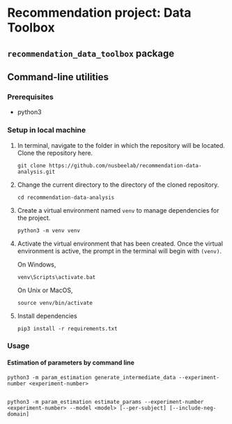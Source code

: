 # Recommendation project: Data Toolbox

## `recommendation_data_toolbox` package

## Command-line utilities

### Prerequisites

- python3

### Setup in local machine

1. In terminal, navigate to the folder in which the repository will be located. Clone the repository here.

   ```
   git clone https://github.com/nusbeelab/recommendation-data-analysis.git
   ```

1. Change the current directory to the directory of the cloned repository.

   ```
   cd recommendation-data-analysis
   ```

1. Create a virtual environment named `venv` to manage dependencies for the project.

   ```
   python3 -m venv venv
   ```

1. Activate the virtual environment that has been created. Once the virtual environment is active, the prompt in the terminal will begin with `(venv)`.

   On Windows,

   ```
   venv\Scripts\activate.bat
   ```

   On Unix or MacOS,

   ```
   source venv/bin/activate
   ```

1. Install dependencies
   ```
   pip3 install -r requirements.txt
   ```

### Usage

#### Estimation of parameters by command line

```
python3 -m param_estimation generate_intermediate_data --experiment-number <experiment-number>

```

```

python3 -m param_estimation estimate_params --experiment-number <experiment-number> --model <model> [--per-subject] [--include-neg-domain]

```
